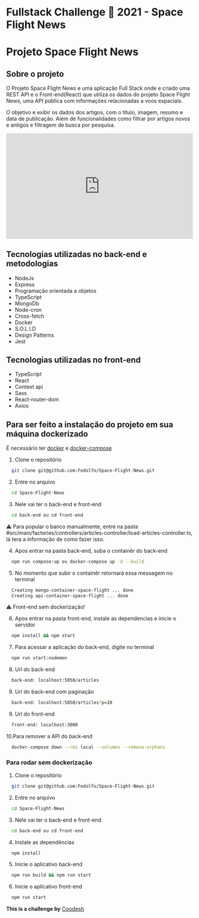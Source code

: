 # Fullstack Challenge 🏅 2021 - Space Flight News

# Projeto Space Flight News

## Sobre o projeto

O Projeto Space Flight News e uma aplicação Full Stack onde e criado uma REST API e o Front-end(React) que utiliza os dados do projeto Space Flight News, uma API pública com informações relacionadas a voos espaciais.

O objetivo e exibir os dados dos artigos, com o título, imagem, resumo e data de publicação. Além de funcionalidades como filtrar por artigos novos e antigos e filtragem de busca por pesquisa.

<div style="position: relative; padding-bottom: 56.25%; height: 0;"><iframe src="https://www.loom.com/embed/57bc0f13debb42d99251b1c597db8e19" frameborder="0" webkitallowfullscreen mozallowfullscreen allowfullscreen style="position: absolute; top: 0; left: 0; width: 100%; height: 100%;"></iframe></div>

## Tecnologias utilizadas no back-end e metodologias

* NodeJs
* Express
* Programação orientada a objetos
* TypeScript
* MongoDb
* Node-cron
* Cross-fetch
* Docker
* S.O.L.I.D
* Design Patterns
* Jest

## Tecnologias utilizadas no front-end

* TypeScript
* React
* Context api
* Sass
* React-router-dom
* Axios

## Para ser feito a instalação do projeto em sua máquina dockerizado

É necessário ter [docker](https://docs.docker.com/get-docker/) e [docker-compose](https://docs.docker.com/compose/install/)

1. Clone o repositório
```bash
  git clone git@github.com:Fedolfo/Space-Flight-News.git
```
2. Entre no arquivo
```bash
  cd Space-Flight-News
```
3. Nele vai ter o back-end e front-end
```bash
  cd back-end ou cd front-end
```

⚠️ Para popular o banco manualmente, entre na pasta #src/main/factories/controllers/articles-controller/load-articles-controller.ts, lá tera a informação de como fazer isso.

4. Apos entrar na pasta back-end, suba o containêr do back-end
```bash
  npm run compose:up ou docker-compose up -d --build
```
5. No momento que subir o containêr retornará essa messagem no terminal
```bash
  Creating mongo-container-space-flight ... done
  Creating api-container-space-flight ... done
```

⚠️ Front-end sem dockerização!

6. Apos entrar na pasta front-end, instale as dependencias e inicie o servidor
```bash
  npm install && npm start
```
7. Para acessar a aplicação do back-end, digite no terminal
```bash
  npm run start:nodemon
```
8. Url do back-end
```bash
  back-end: localhost:5050/articles
```
9. Url do back-end com paginação
```bash
  back-end: localhost:5050/articles?p=10
```
9. Url do front-end
```bash
  front-end: localhost:3000
```
10.Para remover a API do back-end
```bash
  docker-compose down --rmi local --volumes --remove-orphans
```

### Para rodar sem dockerização

1. Clone o repositório
```bash
  git clone git@github.com:Fedolfo/Space-Flight-News.git
```
2. Entre no arquivo
```bash
  cd Space-Flight-News
```
3. Nele vai ter o back-end e front-end
```bash
  cd back-end ou cd front-end
```
4. Instale as dependências
```bash
  npm install
```
5. Inicie o aplicativo back-end
```bash
  npm run build && npm run start
```
6. Inicie o aplicativo front-end
```bash
  npm run start
```

**This is a challenge by** [Coodesh](https://coodesh.com/)
